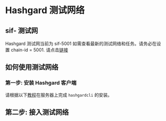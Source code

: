 # Hashgard 测试网络

## sif- 测试网
  Hashgard 测试网当前为 sif-5001 如需查看最新的测试网络和任务。请务必在设置 chain-id = 5001.
  请点击[链接](https://github.com/hashgard/testnets)

  ## 如何使用测试网络
  ### 第一步: 安装 Hashgard 客户端
  请根据以下[教程](../installation.md)在服务器上完成 `hashgardcli` 的安装。

  ## 第二步: 接入测试网络
